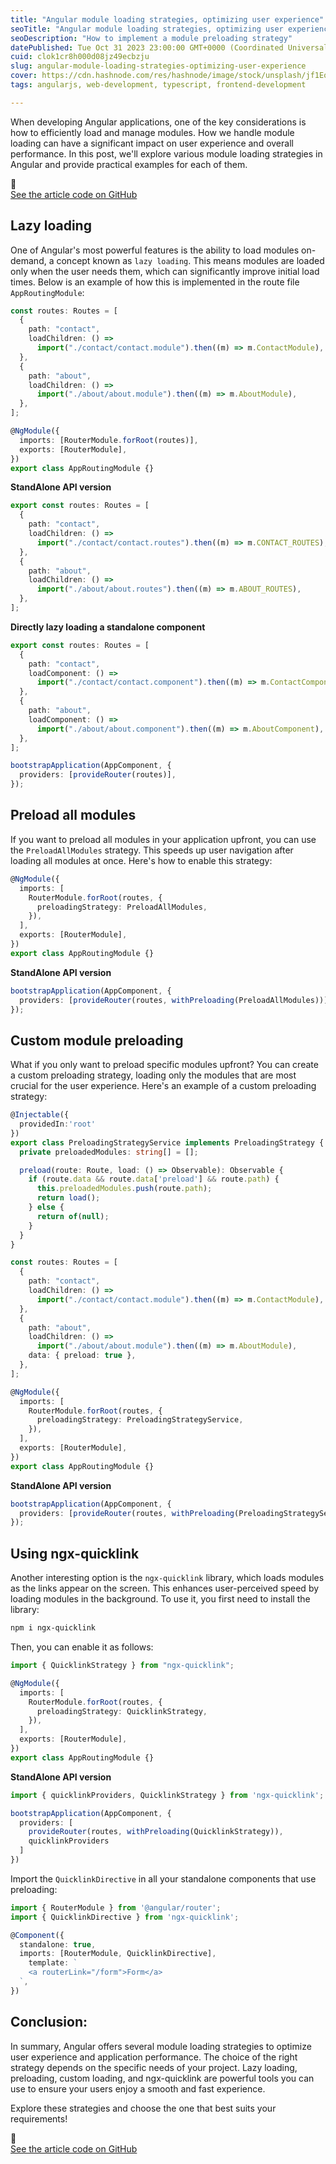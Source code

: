 ```yaml
---
title: "Angular module loading strategies, optimizing user experience"
seoTitle: "Angular module loading strategies, optimizing user experience"
seoDescription: "How to implement a module preloading strategy"
datePublished: Tue Oct 31 2023 23:00:00 GMT+0000 (Coordinated Universal Time)
cuid: clok1cr8h000d08jz49ecbzju
slug: angular-module-loading-strategies-optimizing-user-experience
cover: https://cdn.hashnode.com/res/hashnode/image/stock/unsplash/jf1EomjlQi0/upload/5ac9089e14179f10c0919f8e382740c0.jpeg
tags: angularjs, web-development, typescript, frontend-development

---
```


When developing Angular applications, one of the key considerations is how to efficiently load and manage modules. How we handle module loading can have a significant impact on user experience and overall performance. In this post, we'll explore various module loading strategies in Angular and provide practical examples for each of them.

<div data-node-type="callout">
<div data-node-type="callout-emoji">🚀</div>
<div data-node-type="callout-text"><a target="_blank" rel="noopener noreferrer nofollow" href="https://github.com/rubenperegrina/angular-prefetching" style="pointer-events: none">See the article code on GitHub</a></div>
</div>

## **Lazy loading**

One of Angular's most powerful features is the ability to load modules on-demand, a concept known as `lazy loading`. This means modules are loaded only when the user needs them, which can significantly improve initial load times. Below is an example of how this is implemented in the route file `AppRoutingModule`:

```typescript
const routes: Routes = [
  {
    path: "contact",
    loadChildren: () =>
      import("./contact/contact.module").then((m) => m.ContactModule),
  },
  {
    path: "about",
    loadChildren: () =>
      import("./about/about.module").then((m) => m.AboutModule),
  },
];

@NgModule({
  imports: [RouterModule.forRoot(routes)],
  exports: [RouterModule],
})
export class AppRoutingModule {}
```

**StandAlone API version**

```typescript
export const routes: Routes = [
  {
    path: "contact",
    loadChildren: () =>
      import("./contact/contact.routes").then((m) => m.CONTACT_ROUTES),
  },
  {
    path: "about",
    loadChildren: () =>
      import("./about/about.routes").then((m) => m.ABOUT_ROUTES),
  },
];
```

**Directly lazy loading a standalone component**

```typescript
export const routes: Routes = [
  {
    path: "contact",
    loadComponent: () =>
      import("./contact/contact.component").then((m) => m.ContactComponent),
  },
  {
    path: "about",
    loadComponent: () =>
      import("./about/about.component").then((m) => m.AboutComponent),
  },
];
```

```typescript
bootstrapApplication(AppComponent, {
  providers: [provideRouter(routes)],
});
```

## **Preload all modules**

If you want to preload all modules in your application upfront, you can use the `PreloadAllModules` strategy. This speeds up user navigation after loading all modules at once. Here's how to enable this strategy:

```typescript
@NgModule({
  imports: [
    RouterModule.forRoot(routes, {
      preloadingStrategy: PreloadAllModules,
    }),
  ],
  exports: [RouterModule],
})
export class AppRoutingModule {}
```

**StandAlone API version**

```typescript
bootstrapApplication(AppComponent, {
  providers: [provideRouter(routes, withPreloading(PreloadAllModules))],
});
```

## **Custom module preloading**

What if you only want to preload specific modules upfront? You can create a custom preloading strategy, loading only the modules that are most crucial for the user experience. Here's an example of a custom preloading strategy:

```typescript
@Injectable({
  providedIn:'root'
})
export class PreloadingStrategyService implements PreloadingStrategy {
  private preloadedModules: string[] = [];

  preload(route: Route, load: () => Observable): Observable {
    if (route.data && route.data['preload'] && route.path) {
      this.preloadedModules.push(route.path);
      return load();
    } else {
      return of(null);
    }
  }
}
```

```typescript
const routes: Routes = [
  {
    path: "contact",
    loadChildren: () =>
      import("./contact/contact.module").then((m) => m.ContactModule),
  },
  {
    path: "about",
    loadChildren: () =>
      import("./about/about.module").then((m) => m.AboutModule),
    data: { preload: true },
  },
];

@NgModule({
  imports: [
    RouterModule.forRoot(routes, {
      preloadingStrategy: PreloadingStrategyService,
    }),
  ],
  exports: [RouterModule],
})
export class AppRoutingModule {}
```

**StandAlone API version**

```typescript
bootstrapApplication(AppComponent, {
  providers: [provideRouter(routes, withPreloading(PreloadingStrategyService))],
});
```

## **Using ngx-quicklink**

Another interesting option is the `ngx-quicklink` library, which loads modules as the links appear on the screen. This enhances user-perceived speed by loading modules in the background. To use it, you first need to install the library:

```bash
npm i ngx-quicklink
```

Then, you can enable it as follows:

```typescript
import { QuicklinkStrategy } from "ngx-quicklink";

@NgModule({
  imports: [
    RouterModule.forRoot(routes, {
      preloadingStrategy: QuicklinkStrategy,
    }),
  ],
  exports: [RouterModule],
})
export class AppRoutingModule {}
```

**StandAlone API version**

```typescript
import { quicklinkProviders, QuicklinkStrategy } from 'ngx-quicklink';

bootstrapApplication(AppComponent, {
  providers: [
    provideRouter(routes, withPreloading(QuicklinkStrategy)),
    quicklinkProviders
  ]
})
```

Import the `QuicklinkDirective` in all your standalone components that use preloading:

```typescript
import { RouterModule } from '@angular/router';
import { QuicklinkDirective } from 'ngx-quicklink';

@Component({
  standalone: true,
  imports: [RouterModule, QuicklinkDirective],
    template: `
    <a routerLink="/form">Form</a>
  `,
})
```

## **Conclusion:**

In summary, Angular offers several module loading strategies to optimize user experience and application performance. The choice of the right strategy depends on the specific needs of your project. Lazy loading, preloading, custom loading, and ngx-quicklink are powerful tools you can use to ensure your users enjoy a smooth and fast experience.

Explore these strategies and choose the one that best suits your requirements!

<div data-node-type="callout">
<div data-node-type="callout-emoji">🚀</div>
<div data-node-type="callout-text"><a target="_blank" rel="noopener noreferrer nofollow" href="https://github.com/rubenperegrina/angular-prefetching" style="pointer-events: none">See the article code on GitHub</a></div>
</div>